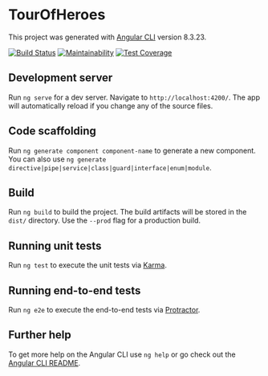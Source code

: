 # TourOfHeroes

This project was generated with [Angular CLI](https://github.com/angular/angular-cli) version 8.3.23.

[![Build Status](https://travis-ci.com/kamilzasada/tour-of-heroes.svg?branch=master)](https://travis-ci.com/kamilzasada/tour-of-heroes)
[![Maintainability](https://api.codeclimate.com/v1/badges/808b754c21e269d9bee7/maintainability)](https://codeclimate.com/github/kamilzasada/tour-of-heroes/maintainability)
[![Test Coverage](https://api.codeclimate.com/v1/badges/808b754c21e269d9bee7/test_coverage)](https://codeclimate.com/github/kamilzasada/tour-of-heroes/test_coverage)

## Development server

Run `ng serve` for a dev server. Navigate to `http://localhost:4200/`. The app will automatically reload if you change any of the source files.

## Code scaffolding

Run `ng generate component component-name` to generate a new component. You can also use `ng generate directive|pipe|service|class|guard|interface|enum|module`.

## Build

Run `ng build` to build the project. The build artifacts will be stored in the `dist/` directory. Use the `--prod` flag for a production build.

## Running unit tests

Run `ng test` to execute the unit tests via [Karma](https://karma-runner.github.io).

## Running end-to-end tests

Run `ng e2e` to execute the end-to-end tests via [Protractor](http://www.protractortest.org/).

## Further help

To get more help on the Angular CLI use `ng help` or go check out the [Angular CLI README](https://github.com/angular/angular-cli/blob/master/README.md).
